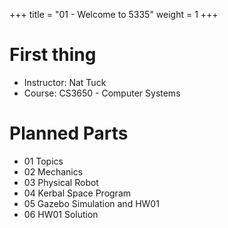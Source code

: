 +++
title = "01 - Welcome to 5335"
weight = 1
+++

# First thing

 - Instructor: Nat Tuck
 - Course: CS3650 - Computer Systems

# Planned Parts

 - 01 Topics
 - 02 Mechanics
 - 03 Physical Robot
 - 04 Kerbal Space Program
 - 05 Gazebo Simulation and HW01
 - 06 HW01 Solution
